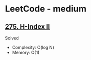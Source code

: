# LeetCode - medium

## [275. H-Index II](https://leetcode.com/problems/h-index-ii)

Solved

* Complexity: O(log N)
* Memory: O(1)
